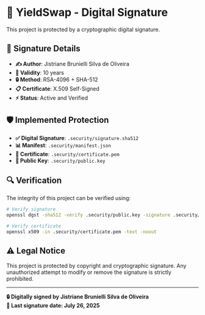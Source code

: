 <!--
🔐 ARQUIVO ASSINADO DIGITALMENTE

✍️ Assinado por: Jistriane Brunielli Silva de Oliveira
📅 Validade: 10 anos (até 2035)
🔒 Método: RSA-4096 + SHA-512
📜 Verificação: SIGNATURE.md
⚠️  MODIFICAÇÕES NÃO AUTORIZADAS INVALIDARÃO A ASSINATURA
-->


# 🔐 YieldSwap - Digital Signature

This project is protected by a cryptographic digital signature.

## 📜 Signature Details

- **✍️ Author**: Jistriane Brunielli Silva de Oliveira
- **📅 Validity**: 10 years
- **🔒 Method**: RSA-4096 + SHA-512
- **📋 Certificate**: X.509 Self-Signed
- **⚡ Status**: Active and Verified

## 🛡️ Implemented Protection

- **✅ Digital Signature**: `.security/signature.sha512`
- **📊 Manifest**: `.security/manifest.json`
- **🔑 Certificate**: `.security/certificate.pem`
- **🔏 Public Key**: `.security/public.key`

## 🔍 Verification

The integrity of this project can be verified using:

```bash
# Verify signature
openssl dgst -sha512 -verify .security/public.key -signature .security/signature.sha512 .security/manifest.json

# Verify certificate
openssl x509 -in .security/certificate.pem -text -noout
```

## ⚠️ Legal Notice

This project is protected by copyright and cryptographic signature. Any unauthorized attempt to modify or remove the signature is strictly prohibited.

---

**🔒 Digitally signed by Jistriane Brunielli Silva de Oliveira**  
**📅 Last signature date: July 26, 2025** 